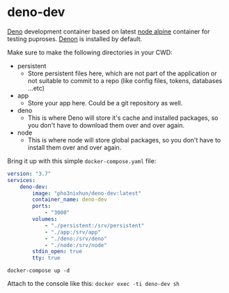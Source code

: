 # deno-dev
[Deno](https://github.com/denoland/deno) development container based on latest [node alpine](https://github.com/nodejs/docker-node/tree/18ed56ea9ba03c16f48372927f5eb2553033e8de) container for testing puproses. [Denon](https://github.com/denosaurs/denon) is installed by default.

Make sure to make the following directories in your CWD:
*  persistent
    *  Store persistent files here, which are not part of the application or not suitable to commit to a repo (like config files, tokens, databases ...etc)
*  app
    * Store your app here. Could be a git repository as well.
*  deno
    * This is where Deno will store it's cache and installed packages, so you don't have to download them over and over again.
* node
    * This is where node will store global packages, so you don't have to install them over and over again.

Bring it up with this simple ```docker-compose.yaml``` file:
```yaml
version: "3.7"
services:
    deno-dev:
        image: "pho3nixhun/deno-dev:latest"
        container_name: deno-dev
        ports:
            - "3000"
        volumes:
            - "./persistent:/srv/persistent"
            - "./app:/srv/app"
            - "./deno:/srv/deno"
            - "./node:/srv/node"
        stdin_open: true
        tty: true
```
```docker-compose up -d```

Attach to the console like this:
```docker exec -ti deno-dev sh```
